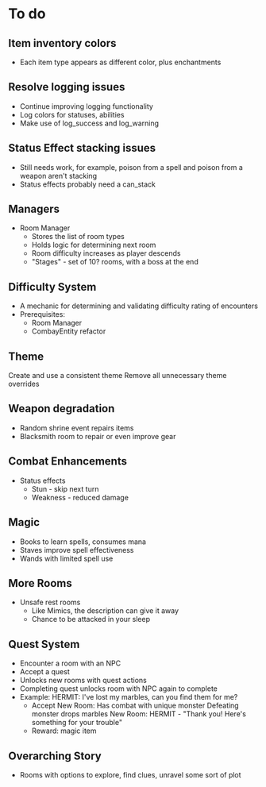 # To do

## Item inventory colors
- Each item type appears as different color, plus enchantments


## Resolve logging issues
- Continue improving logging functionality
- Log colors for statuses, abilities
- Make use of log_success and log_warning

## Status Effect stacking issues
- Still needs work, for example, poison from a spell and poison from a weapon aren't stacking
- Status effects probably need a can_stack

## Managers
- Room Manager
    - Stores the list of room types
    - Holds logic for determining next room
    - Room difficulty increases as player descends
    - "Stages" - set of 10? rooms, with a boss at the end

## Difficulty System
- A mechanic for determining and validating difficulty rating of encounters
- Prerequisites:
    - Room Manager
    - CombayEntity refactor

## Theme
Create and use a consistent theme
Remove all unnecessary theme overrides

## Weapon degradation
- Random shrine event repairs items
- Blacksmith room to repair or even improve gear

## Combat Enhancements
- Status effects
    - Stun - skip next turn
    - Weakness - reduced damage

## Magic
- Books to learn spells, consumes mana
- Staves improve spell effectiveness
- Wands with limited spell use

## More Rooms
- Unsafe rest rooms
    - Like Mimics, the description can give it away
    - Chance to be attacked in your sleep

## Quest System
- Encounter a room with an NPC
- Accept a quest
- Unlocks new rooms with quest actions
- Completing quest unlocks room with NPC again to complete
- Example:
    HERMIT: I've lost my marbles, can you find them for me?
    - Accept
    New Room: Has combat with unique monster
        Defeating monster drops marbles
    New Room: HERMIT - "Thank you! Here's something for your trouble"
    - Reward: magic item

## Overarching Story
- Rooms with options to explore, find clues, unravel some sort of plot